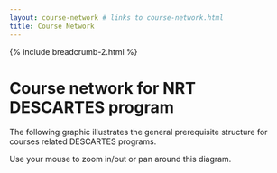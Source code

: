```yaml
---
layout: course-network # links to course-network.html 
title: Course Network
---
```

{% include breadcrumb-2.html %}
# Course network for NRT DESCARTES program

The following graphic illustrates the general prerequisite structure for courses related DESCARTES programs.

Use your mouse to zoom in/out or pan around this diagram.

